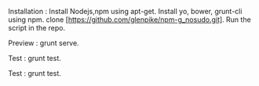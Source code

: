 Installation : 	Install Nodejs,npm using apt-get.
		Install yo, bower, grunt-cli using npm.
		clone [https://github.com/glenpike/npm-g_nosudo.git].
		Run the script in the repo.

Preview : 	grunt serve.

Test : 		grunt test.

Test : 		grunt test.
